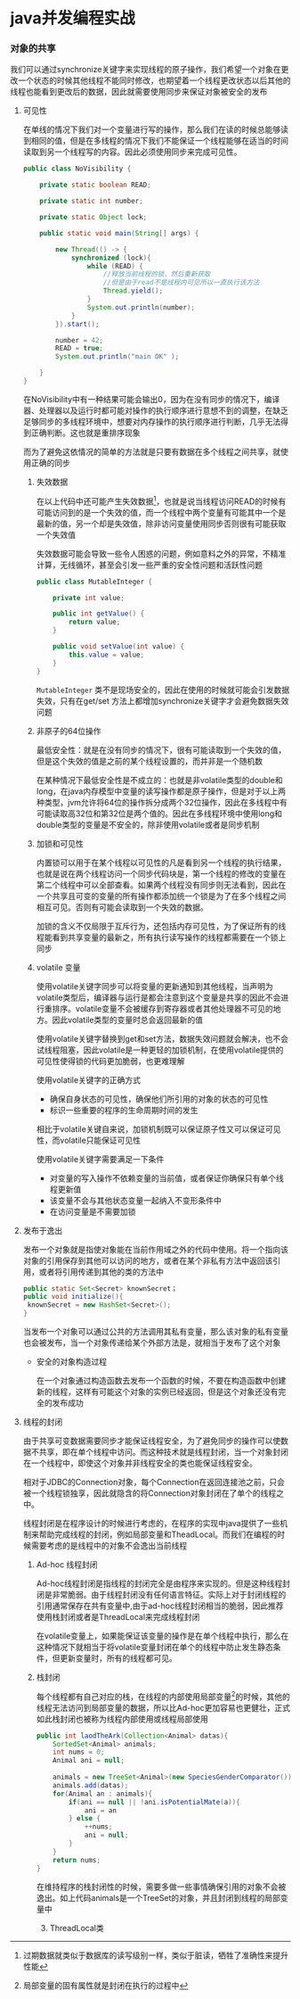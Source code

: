 # java并发编程实战

### 对象的共享

​	我们可以通过synchronize关键字来实现线程的原子操作，我们希望一个对象在更改一个状态的时候其他线程不能同时修改，也期望着一个线程更改状态以后其他的线程也能看到更改后的数据，因此就需要使用同步来保证对象被安全的发布

1. 可见性

   在单线的情况下我们对一个变量进行写的操作，那么我们在读的时候总能够读到相同的值，但是在多线程的情况下我们不能保证一个线程能够在适当的时间读取到另一个线程写的内容。因此必须使用同步来完成可见性。

   ``` java
   public class NoVisibility {
   
       private static boolean READ;
   
       private static int number;
   
       private static Object lock;
   
       public static void main(String[] args) {
   
           new Thread(() -> {
               synchronized (lock){
                   while (READ) {
                       //释放当前线程的锁，然后重新获取
                       //但是由于read不是线程内可见所以一直执行该方法
                       Thread.yield();
                   }
                   System.out.println(number);
               }
           }).start();
   
           number = 42;
           READ = true;
           System.out.println("main OK" );
   
       }
   }
   ```

   在NoVisibility中有一种结果可能会输出0，因为在没有同步的情况下，编译器、处理器以及运行时都可能对操作的执行顺序进行意想不到的调整，在缺乏足够同步的多线程环境中，想要对内存操作的执行顺序进行判断，几乎无法得到正确判断。这也就是重排序现象

   而为了避免这依情况的简单的方法就是只要有数据在多个线程之间共享，就使用正确的同步

   1. 失效数据

      在以上代码中还可能产生失效数据[^1]，也就是说当线程访问READ的时候有可能访问到的是一个失效的值，而一个线程中两个变量有可能其中一个是最新的值，另一个却是失效值，除非访问变量使用同步否则很有可能获取一个失效值

      失效数据可能会导致一些令人困惑的问题，例如意料之外的异常，不精准计算，无线循环，甚至会引发一些严重的安全性问题和活跃性问题

      ``` java
      public class MutableInteger {
      
          private int value;
      
          public int getValue() {
              return value;
          }
      
          public void setValue(int value) {
              this.value = value;
          }
      }
      ```

      ```MutableInteger``` 类不是现场安全的，因此在使用的时候就可能会引发数据失效，只有在get/set 方法上都增加synchronize关键字才会避免数据失效问题

   2. 非原子的64位操作

      最低安全性：就是在没有同步的情况下，很有可能读取到一个失效的值，但是这个失效的值是之前的某个线程设置的，而并非是一个随机数

      在某种情况下最低安全性是不成立的：也就是非volatile类型的double和long，在java内存模型中变量的读写操作都是原子操作，但是对于以上两种类型，jvm允许将64位的操作拆分成两个32位操作，因此在多线程中有可能读取高32位和第32位是两个值的。因此在多线程环境中使用long和double类型的变量是不安全的，除非使用volatile或者是同步机制

   3. 加锁和可见性

      内置锁可以用于在某个线程以可见性的凡是看到另一个线程的执行结果，也就是说在两个线程访问一个同步代码块是，第一个线程的修改的变量在第二个线程中可以全部查看。如果两个线程没有同步则无法看到，因此在一个共享且可变的变量的所有操作都添加统一个锁是为了在多个线程之间相互可见。否则有可能会读取到一个失效的数据。

      加锁的含义不仅局限于互斥行为，还包括内存可见性，为了保证所有的线程能看到共享变量的最新之，所有执行读写操作的线程都需要在一个锁上同步

   4. volatile 变量

      使用volatile关键字同步可以将变量的更新通知到其他线程，当声明为volatile类型后，编译器与运行是都会注意到这个变量是共享的因此不会进行重排序。volatile变量不会被缓存到寄存器或者其他处理器不可见的地方。因此volatile类型的变量时总会返回最新的值

      使用volatile关键字替换到get和set方法，数据失效问题就会解决，也不会试线程阻塞，因此volatile是一种更轻的加锁机制，在使用volatile提供的可见性使得锁的代码更加脆弱，也更难理解

      使用volatile关键字的正确方式

      - 确保自身状态的可见性，确保他们所引用的对象的状态的可见性
      - 标识一些重要的程序的生命周期时间的发生

      相比于volatile关键自来说，加锁机制既可以保证原子性又可以保证可见性，而volatile只能保证可见性

      使用volatile关键字需要满足一下条件

      - 对变量的写入操作不依赖变量的当前值，或者保证你确保只有单个线程更新值
      - 该变量不会与其他状态变量一起纳入不变形条件中
      - 在访问变量是不需要加锁

2. 发布于逸出

   发布一个对象就是指使对象能在当前作用域之外的代码中使用。将一个指向该对象的引用保存到其他可以访问的地方，或者在某个非私有方法中返回该引用，或者将引用传递到其他的类的方法中

   ``` java
   public static Set<Secret> knownSecret；
   public void initialize(){
   	knownSecret = new HashSet<Secret>();
   }
   ```

   当发布一个对象可以通过公共的方法调用其私有变量，那么该对象的私有变量也会被发布，当一个对象传递给某个外部方法是，就相当于发布了这个对象

   - 安全的对象构造过程

     在一个对象通过构造函数去发布一个函数的时候，不要在构造函数中创建新的线程，这样有可能这个对象的实例已经返回，但是这个对象还没有完全的发布成功

3. 线程的封闭

   由于共享可变数据需要同步才能保证线程安全，为了避免同步的操作可以使数据不共享，即在单个线程中访问。而这种技术就是线程封闭，当一个对象封闭在一个线程中，即使这个对象并非线程安全的类也能保证线程安全。

   相对于JDBC的Connection对象，每个Connection在返回连接池之前，只会被一个线程锁独享，因此就隐含的将Connection对象封闭在了单个的线程之中。

   线程封闭是在程序设计的时候进行考虑的，在程序的实现中java提供了一些机制来帮助完成线程的封闭，例如局部变量和TheadLocal。而我们在编程的时候需要考虑的是线程中的对象不会逸出当前线程

   1. Ad-hoc 线程封闭

      Ad-hoc线程封闭是指线程的封闭完全是由程序来实现的。但是这种线程封闭是非常脆弱。由于线程封闭没有任何语言特征。实际上对于封闭线程的引用通常保存在共有变量中,由于ad-hoc线程封闭相当的脆弱，因此推荐使用栈封闭或者是ThreadLocal来完成线程封闭

      在volatile变量上，如果能保证该变量的操作是在单个线程中执行，那么在这种情况下就相当于将volatile变量封闭在单个的线程中防止发生静态条件，但更新变量时，所有的线程都可见。

   2. 栈封闭

      每个线程都有自己对应的栈，在线程的内部使用局部变量[^2]的时候，其他的线程无法访问到局部变量的数据，所以比Ad-hoc更加容易也更健壮，正式如此栈封闭也被称为线程内部使用或线程局部使用

      ```java
      public int laodTheArk(Collection<Animal> datas){
          SortedSet<Animal> animals;
          int nums = 0;
          Animal ani = null;
          
          animals = new TreeSet<Animal>(new SpeciesGenderComparator());
          animals.add(datas);
          for(Animal an : animals){
              if(ani == null || !ani.isPotentialMate(a)){
                  ani = an
              } else {
                  ++nums;
                  ani = null;
              }
          }
          return nums;
      }
      ```

      在维持程序的栈封闭性的时候，需要多做一些事情确保引用的对象不会被逸出。如上代码animals是一个TreeSet的对象，并且封闭到线程的局部变量中

      3. ThreadLocal类

      



















[^1]: 过期数据就类似于数据库的读写级别一样，类似于脏读，牺牲了准确性来提升性能
[^2]: 局部变量的固有属性就是封闭在执行的过程中

